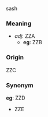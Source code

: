 sash
### Meaning
+ _adj_: ZZA
    + __eg__: ZZB

### Origin

ZZC

### Synonym

__eg__: ZZD

+ ZZE


